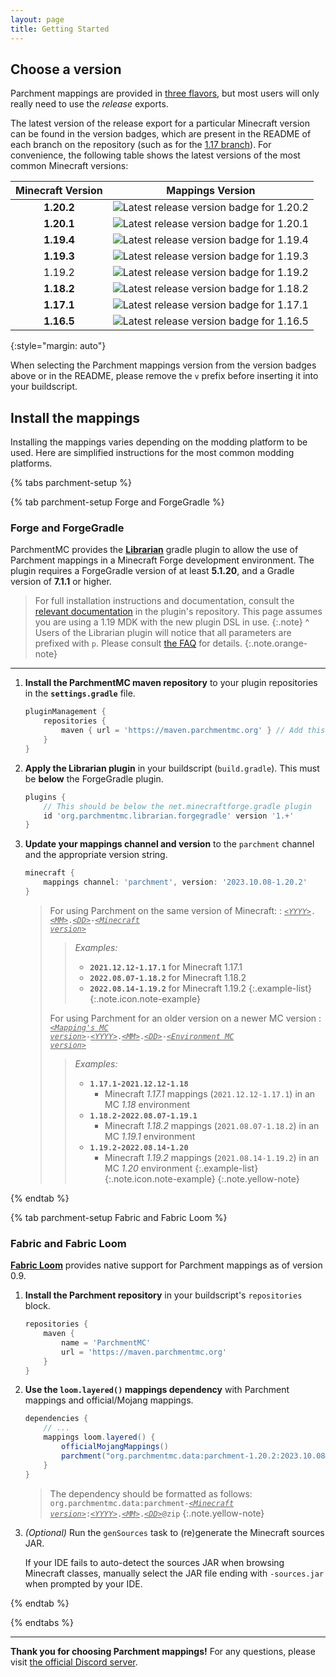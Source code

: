```yaml
---
layout: page
title: Getting Started
---
```


## Choose a version

Parchment mappings are provided in [three flavors][exports-info], but most users will only really need to use the _release_ exports.

The latest version of the release export for a particular Minecraft version can be found in the version badges, which are present in the README of each branch on the repository (such as for the [1.17 branch][1.17-branch]). For convenience, the following table shows the latest versions of the most common Minecraft versions:

| Minecraft Version | Mappings Version |
|:-----------------:|:----------------:|
| **1.20.2** | ![Latest release version badge for 1.20.2](https://img.shields.io/maven-metadata/v?color=forestgreen&label=release&metadataUrl=https%3A%2F%2Fldtteam.jfrog.io%2Fartifactory%2Fparchmentmc-internal%2Forg%2Fparchmentmc%2Fdata%2Fparchment-1.20.2%2Fmaven-metadata.xml) |
| **1.20.1** | ![Latest release version badge for 1.20.1](https://img.shields.io/maven-metadata/v?color=forestgreen&label=release&metadataUrl=https%3A%2F%2Fldtteam.jfrog.io%2Fartifactory%2Fparchmentmc-internal%2Forg%2Fparchmentmc%2Fdata%2Fparchment-1.20.1%2Fmaven-metadata.xml) |
| **1.19.4** | ![Latest release version badge for 1.19.4](https://img.shields.io/maven-metadata/v?color=forestgreen&label=release&metadataUrl=https%3A%2F%2Fldtteam.jfrog.io%2Fartifactory%2Fparchmentmc-internal%2Forg%2Fparchmentmc%2Fdata%2Fparchment-1.19.4%2Fmaven-metadata.xml) |
| **1.19.3** | ![Latest release version badge for 1.19.3](https://img.shields.io/maven-metadata/v?color=forestgreen&label=release&metadataUrl=https%3A%2F%2Fldtteam.jfrog.io%2Fartifactory%2Fparchmentmc-internal%2Forg%2Fparchmentmc%2Fdata%2Fparchment-1.19.3%2Fmaven-metadata.xml) |
|   1.19.2   | ![Latest release version badge for 1.19.2](https://img.shields.io/maven-metadata/v?color=forestgreen&label=release&metadataUrl=https%3A%2F%2Fldtteam.jfrog.io%2Fartifactory%2Fparchmentmc-internal%2Forg%2Fparchmentmc%2Fdata%2Fparchment-1.19.2%2Fmaven-metadata.xml) |
| **1.18.2** | ![Latest release version badge for 1.18.2](https://img.shields.io/maven-metadata/v?color=forestgreen&label=release&metadataUrl=https%3A%2F%2Fldtteam.jfrog.io%2Fartifactory%2Fparchmentmc-internal%2Forg%2Fparchmentmc%2Fdata%2Fparchment-1.18.2%2Fmaven-metadata.xml) |
| **1.17.1** | ![Latest release version badge for 1.17.1](https://img.shields.io/maven-metadata/v?color=forestgreen&label=release&metadataUrl=https%3A%2F%2Fldtteam.jfrog.io%2Fartifactory%2Fparchmentmc-internal%2Forg%2Fparchmentmc%2Fdata%2Fparchment-1.17.1%2Fmaven-metadata.xml) |
| **1.16.5** | ![Latest release version badge for 1.16.5](https://img.shields.io/maven-metadata/v?color=forestgreen&label=release&metadataUrl=https%3A%2F%2Fldtteam.jfrog.io%2Fartifactory%2Fparchmentmc-internal%2Forg%2Fparchmentmc%2Fdata%2Fparchment-1.16.5%2Fmaven-metadata.xml) |
{:style="margin: auto"}

When selecting the Parchment mappings version from the version badges above or in the README, please remove the `v` prefix before inserting it into your buildscript.

## Install the mappings

Installing the mappings varies depending on the modding platform to be used. Here are simplified instructions for the most common modding platforms.

<!-- 
NOTE: Because of some bug in the jekyll-tabs plugin, reference links ("[link text][link-ref]") do not function correctly.
Until that can be fixed, please use inline links ("[link text](example.com)") in tabs.
-->

{% tabs parchment-setup %}

{% tab parchment-setup Forge and ForgeGradle %}

### Forge and ForgeGradle

ParchmentMC provides the [**Librarian**](https://github.com/ParchmentMC/Librarian) gradle plugin to allow the use of Parchment mappings in a Minecraft Forge development environment. The plugin requires a ForgeGradle version of at least **5.1.20**, and a Gradle version of **7.1.1** or higher.

> For full installation instructions and documentation, consult the [relevant documentation](https://github.com/ParchmentMC/Librarian/blob/dev/docs/FORGEGRADLE.md) in the plugin's repository. This page assumes you are using a 1.19 MDK with the new plugin DSL in use.
{:.note}
^
> Users of the Librarian plugin will notice that all parameters are prefixed with `p`. Please consult [the FAQ](/faq#why-are-my-parameter-names-prefixed-with-p) for details.
{:.note.orange-note}

---

1. **Install the ParchmentMC maven repository** to your plugin repositories in the **`settings.gradle`** file.

    ```gradle
    pluginManagement {
        repositories {
            maven { url = 'https://maven.parchmentmc.org' } // Add this line
        }
    }
    ```

2. **Apply the Librarian plugin** in your buildscript (`build.gradle`). This must be **below** the ForgeGradle plugin.

    ```gradle
    plugins {
        // This should be below the net.minecraftforge.gradle plugin
        id 'org.parchmentmc.librarian.forgegradle' version '1.+'
    }
    ```

3. **Update your mappings channel and version** to the `parchment` channel and the appropriate version string.

    ```gradle
    minecraft {
        mappings channel: 'parchment', version: '2023.10.08-1.20.2'
    }
    ```

    > For using Parchment on the same version of Minecraft:
    > : <code class="version"><u>YYYY</u>.<u>MM</u>.<u>DD</u>-<u>Minecraft version</u></code>
    >
    > > _Examples:_
    > >
    > > - **`2021.12.12-1.17.1`** for Minecraft 1.17.1
    > > - **`2022.08.07-1.18.2`** for Minecraft 1.18.2
    > > - **`2022.08.14-1.19.2`** for Minecraft 1.19.2
    > > {:.example-list}
    > {:.note.icon.note-example}
    >
    > For using Parchment for an older version on a newer MC version
    > : <code class="version"><u>Mapping's MC version</u>-<u>YYYY</u>.<u>MM</u>.<u>DD</u>-<u>Environment MC version</u></code>
    >
    > > _Examples:_
    > >
    > > - **`1.17.1-2021.12.12-1.18`**
    > >   - Minecraft _1.17.1_ mappings (`2021.12.12-1.17.1`) in an MC _1.18_ environment
    > > - **`1.18.2-2022.08.07-1.19.1`**
    > >   - Minecraft _1.18.2_ mappings (`2021.08.07-1.18.2`) in an MC _1.19.1_ environment
    > > - **`1.19.2-2022.08.14-1.20`**
    > >   - Minecraft _1.19.2_ mappings (`2021.08.14-1.19.2`) in an MC _1.20_ environment
    > > {:.example-list}
    > {:.note.icon.note-example}
    {:.note.yellow-note}

{% endtab %}

{% tab parchment-setup Fabric and Fabric Loom %}

### Fabric and Fabric Loom

[**Fabric Loom**](https://github.com/FabricMC/fabric-loom) provides native support for Parchment mappings as of version 0.9.

1. **Install the Parchment repository** in your buildscript's `repositories` block.

    ```gradle
    repositories {
        maven {
            name = 'ParchmentMC'
            url = 'https://maven.parchmentmc.org'
        }
    }
    ```

2. **Use the `loom.layered()` mappings dependency** with Parchment mappings and official/Mojang mappings.

    ```gradle
    dependencies {
        // ...
        mappings loom.layered() {
            officialMojangMappings()
            parchment("org.parchmentmc.data:parchment-1.20.2:2023.10.08@zip")
        }
    }
    ```

    > The dependency should be formatted as follows:
    > <code class="version">org.parchmentmc.data:parchment-<u>Minecraft version</u>:<u>YYYY</u>.<u>MM</u>.<u>DD</u>@zip</code>
    {:.note.yellow-note}

3. _(Optional)_ Run the `genSources` task to (re)generate the Minecraft sources JAR.

    If your IDE fails to auto-detect the sources JAR when browsing Minecraft classes, manually select the JAR file ending with `-sources.jar` when prompted by your IDE.

{% endtab %}

{% endtabs %}

---

**Thank you for choosing Parchment mappings!** For any questions, please visit [the official Discord server](https://discord.parchmentmc.org/).

[1.17-branch]: https://github.com/ParchmentMC/Parchment/tree/versions/1.17.x
[exports-info]: /docs/maven#parchment-exports

<style>

.version u {
    font-style: italic;
}

.version u::before {
    content: "<";
}

.version u::after {
    content: ">";
}

.yellow-note {
    background-color: rgba(247, 235, 90, 0.1);
}

.orange-note {
    background-color: rgba(255, 95, 31, 0.1);
}

.note-example ul {
    padding-left: 1.5rem;
}

.note-example > ul {
    padding-left: 0rem;
    margin-left: -0.55rem;
}

</style>
